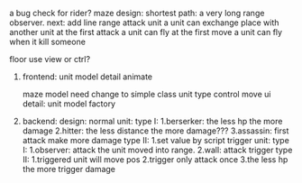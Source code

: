a bug check for rider?
maze design:
	shortest path: a very long range observer.
next: add line range attack unit
      a unit can exchange place with another unit at the first attack
      a unit can fly at the first move
      a unit can fly when it kill someone

floor use view or ctrl?


1. frontend:
	unit model detail
	animate

	maze model need change to simple class
	unit type control move ui detail:
		unit model factory

2. backend:
	design:
		normal unit:
            type I:
                1.berserker: the less hp the more damage
                2.hitter: the less distance the more damage???
                3.assassin: first attack make more damage
            type II:
                1.set value by script
		trigger unit:
            type I:
                1.observer: attack the unit moved into range.
                2.wall: attack trigger
            type II:
                1.triggered unit will move pos
                2.trigger only attack once
                3.the less hp the more trigger damage




